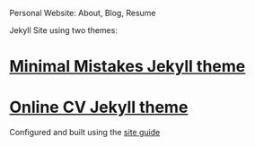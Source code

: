 Personal Website: About, Blog, Resume

Jekyll Site using two themes:
# [Minimal Mistakes Jekyll theme](https://jekyllthemes.io/theme/minimal-mistakes)
# [Online CV Jekyll theme](https://jekyllthemes.io/theme/online-cv)

Configured and built using the [site guide](https://mmistakes.github.io/minimal-mistakes/docs/structure/)
